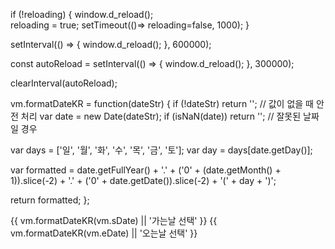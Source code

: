if (!reloading) {
  window.d_reload();  
  reloading = true;
  setTimeout(()=> reloading=false, 1000); 
}


setInterval(() => {
  window.d_reload();
}, 600000);

const autoReload = setInterval(() => {
  window.d_reload();
}, 300000);

clearInterval(autoReload);




vm.formatDateKR = function(dateStr) {
  if (!dateStr) return ''; // 값이 없을 때 안전 처리
  var date = new Date(dateStr);
  if (isNaN(date)) return ''; // 잘못된 날짜일 경우
  
  var days = ['일', '월', '화', '수', '목', '금', '토'];
  var day = days[date.getDay()];
  

  var formatted = 
    date.getFullYear() + '.' +
    ('0' + (date.getMonth() + 1)).slice(-2) + '.' +
    ('0' + date.getDate()).slice(-2) + '(' + day + ')';
    
  return formatted;
};

<span class="range-date">{{ vm.formatDateKR(vm.sDate) || '가는날 선택' }}</span>
<span class="range-date">{{ vm.formatDateKR(vm.eDate) || '오는날 선택' }}</span>
